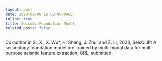 ```yaml
---
layout: post
date: 2023-09-08 15:59:00-0400
inline: true
title: Seismic Foundation Model
related_posts: false
---
```


Co-author in Si, X., X. Wu*, H. Sheng, J. Zhu, and Z. Li, 2023, SeisCLIP: A seismology foundation model pre-trained by multi-modal data for multi-purpose seismic feature extraction, GRL, submitted.